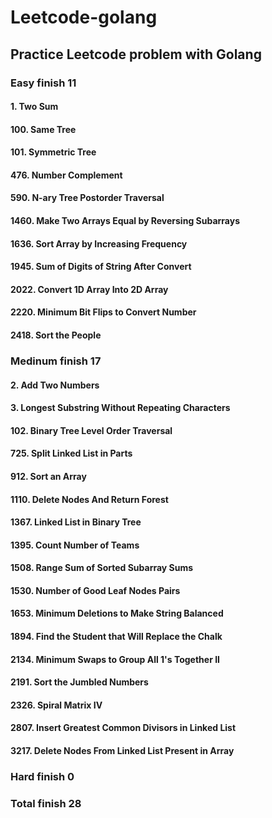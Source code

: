 # Leetcode-golang

## Practice Leetcode problem with Golang

### Easy finish 11
#### 1. Two Sum
#### 100. Same Tree
#### 101. Symmetric Tree
#### 476. Number Complement
#### 590. N-ary Tree Postorder Traversal
#### 1460. Make Two Arrays Equal by Reversing Subarrays
#### 1636. Sort Array by Increasing Frequency
#### 1945. Sum of Digits of String After Convert
#### 2022. Convert 1D Array Into 2D Array
#### 2220. Minimum Bit Flips to Convert Number
#### 2418. Sort the People


### Medinum finish 17
#### 2. Add Two Numbers
#### 3. Longest Substring Without Repeating Characters
#### 102. Binary Tree Level Order Traversal
#### 725. Split Linked List in Parts
#### 912. Sort an Array
#### 1110. Delete Nodes And Return Forest
#### 1367. Linked List in Binary Tree
#### 1395. Count Number of Teams
#### 1508. Range Sum of Sorted Subarray Sums
#### 1530. Number of Good Leaf Nodes Pairs
#### 1653. Minimum Deletions to Make String Balanced
#### 1894. Find the Student that Will Replace the Chalk
#### 2134. Minimum Swaps to Group All 1's Together II
#### 2191. Sort the Jumbled Numbers
#### 2326. Spiral Matrix IV
#### 2807. Insert Greatest Common Divisors in Linked List
#### 3217. Delete Nodes From Linked List Present in Array

### Hard finish 0


### Total finish 28
